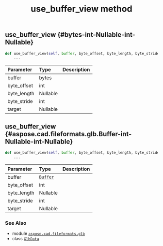 ﻿---
title: use_buffer_view method
second_title: Aspose.CAD for Python via .NET API References
description: 
type: docs
weight: 290
url: /python-net/aspose.cad.fileformats.glb/glbdata/use_buffer_view/
is_root: false
---

## use_buffer_view {#bytes-int-Nullable<int>-int-Nullable<BufferMode>}





```python
def use_buffer_view(self, buffer, byte_offset, byte_length, byte_stride, target):
    ...
```


| Parameter | Type | Description |
| :- | :- | :- |
| buffer | bytes |  |
| byte_offset | int |  |
| byte_length | Nullable<int> |  |
| byte_stride | int |  |
| target | Nullable<BufferMode> |  |


## use_buffer_view {#aspose.cad.fileformats.glb.Buffer-int-Nullable<int>-int-Nullable<BufferMode>}





```python
def use_buffer_view(self, buffer, byte_offset, byte_length, byte_stride, target):
    ...
```


| Parameter | Type | Description |
| :- | :- | :- |
| buffer | [`Buffer`](/cad/python-net/aspose.cad.fileformats.glb/buffer) |  |
| byte_offset | int |  |
| byte_length | Nullable<int> |  |
| byte_stride | int |  |
| target | Nullable<BufferMode> |  |



### See Also
* module [`aspose.cad.fileformats.glb`](../../)
* class [`GlbData`](/cad/python-net/aspose.cad.fileformats.glb/glbdata)
